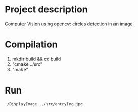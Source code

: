 # Project description

Computer Vision using opencv: circles detection in an image

# Compilation

1. mkdir build && cd build
1. "cmake ../src"
2. "make"

# Run

```./DisplayImage ../src/entryImg.jpg```
